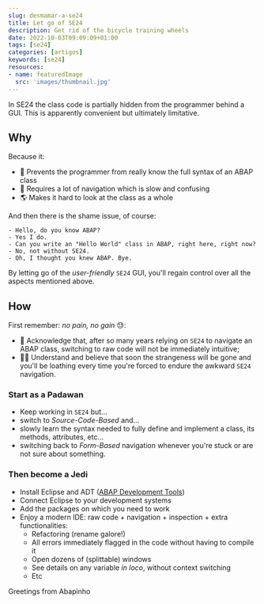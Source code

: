 ```yaml
---
slug: desmamar-a-se24
title: Let go of SE24
description: Get rid of the bicycle training wheels
date: 2022-10-03T09:09:09+01:00
tags: [se24]
categories: [artigos]
keywords: [se24]
resources:
- name: featuredImage
  src: 'images/thumbnail.jpg'
---
```

In SE24 the class code is partially hidden from the programmer behind a GUI. This is apparently convenient but ultimately limitative.

<!--more-->

## Why

Because it:

- 🍼 Prevents the programmer from really know the full syntax of an ABAP class
- 🚢 Requires a lot of navigation which is slow and confusing
- 🌎 Makes it hard to look at the class as a whole

And then there is the shame issue, of course:

```text
- Hello, do you know ABAP?
- Yes I do.
- Can you write an "Hello World" class in ABAP, right here, right now?
- No, not without SE24.
- Oh, I thought you knew ABAP. Bye.
```

By letting go of the _user-friendly_ `SE24` GUI, you'll regain control over all the aspects mentioned above.

## How

First remember: _no pain, no gain_ 😓:

- 🤔 Acknowledge that, after so many years relying on `SE24` to navigate an ABAP class, switching to raw code will not be immediately intuitive;
- 🧘‍♂️ Understand and believe that soon the strangeness will be gone and you'll be loathing every time you're forced to endure the awkward `SE24` navigation.

### Start as a Padawan

- Keep working in `SE24` but...
- switch to _Source-Code-Based_ and...
- slowly learn the syntax needed to fully define and implement a class, its methods, attributes, etc...
- switching back to _Form-Based_ navigation whenever you're stuck or are not sure about something.

### Then become a Jedi

- Install Eclipse and ADT ([ABAP Development Tools][1])
- Connect Eclipse to your development systems
- Add the packages on which you need to work
- Enjoy a modern IDE: raw code + navigation + inspection + extra functionalities:
  - Refactoring (rename galore!)
  - All errors immediately flagged in the code without having to compile it
  - Open dozens of (splittable) windows
  - See details on any variable _in loco_, without context switching
  - Etc

Greetings from Abapinho

  [1]: <https://developers.sap.com/tutorials/abap-install-adt.html>
